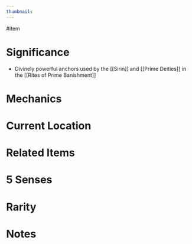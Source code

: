 ```yaml
---
thumbnail:
---
```

#item
# Significance
- Divinely powerful anchors used by the [[Sirin]] and [[Prime Deities]] in the [[Rites of Prime Banishment]]

# Mechanics
# Current Location
# Related Items
# 5 Senses
# Rarity
# Notes
